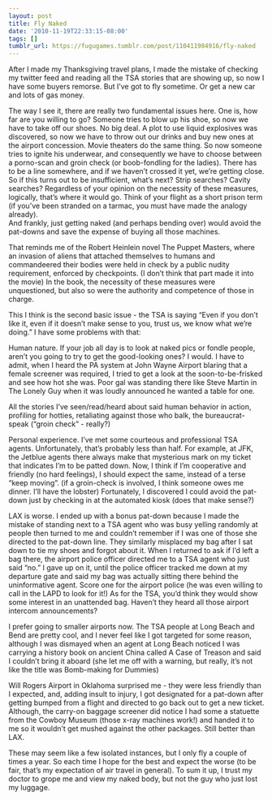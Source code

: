 ```yaml
---
layout: post
title: Fly Naked
date: '2010-11-19T22:33:15-08:00'
tags: []
tumblr_url: https://fugugames.tumblr.com/post/110411984916/fly-naked
---
```

After I made my Thanksgiving travel plans, I made the mistake of checking my twitter feed and reading all the TSA stories that are showing up, so now I have some buyers remorse. But I’ve got to fly sometime. Or get a new car and lots of gas money.

The way I see it, there are really two fundamental issues here. One is, how far are you willing to go? Someone tries to blow up his shoe, so now we have to take off our shoes. No big deal. A plot to use liquid explosives was discovered, so now we have to throw out our drinks and buy new ones at the airport concession. Movie theaters do the same thing. So now someone tries to ignite his underwear, and consequently we have to choose between a porno-scan and groin check (or boob-fondling for the ladies). There has to be a line somewhere, and if we haven’t crossed it yet, we’re getting close. So if this turns out to be insufficient, what’s next? Strip searches? Cavity searches? Regardless of your opinion on the necessity of these measures, logically, that’s where it would go. Think of your flight as a short prison term (if you’ve been stranded on a tarmac, you must have made the analogy already).  
And frankly, just getting naked (and perhaps bending over) would avoid the pat-downs and save the expense of buying all those machines.

That reminds me of the Robert Heinlein novel The Puppet Masters, where an invasion of aliens that attached themselves to humans and commandeered their bodies were held in check by a public nudity requirement, enforced by checkpoints. (I don’t think that part made it into the movie) In the book, the necessity of these measures were unquestioned, but also so were the authority and competence of those in charge.

This I think is the second basic issue - the TSA is saying “Even if you don’t like it, even if it doesn’t make sense to you, trust us, we know what we’re doing.” I have some problems with that:

Human nature. If your job all day is to look at naked pics or fondle people, aren’t you going to try to get the good-looking ones? I would. I have to admit, when I heard the PA system at John Wayne Airport blaring that a female screener was required, I tried to get a look at the soon-to-be-frisked and see how hot she was. Poor gal was standing there like Steve Martin in The Lonely Guy when it was loudly announced he wanted a table for one.

All the stories I’ve seen/read/heard about said human behavior in action, profiling for hotties, retaliating against those who balk, the bureaucrat-speak (“groin check” - really?)

Personal experience. I’ve met some courteous and professional TSA agents. Unfortunately, that’s probably less than half. For example, at JFK, the Jetblue agents there always make that mysterious mark on my ticket that indicates I’m to be patted down. Now, I think if I’m cooperative and friendly (no hard feelings), I should expect the same, instead of a terse “keep moving”. (if a groin-check is involved, I think someone owes me dinner. I’ll have the lobster) Fortunately, I discovered I could avoid the pat-down just by checking in at the automated kiosk (does that make sense?)

LAX is worse. I ended up with a bonus pat-down because I made the mistake of standing next to a TSA agent who was busy yelling randomly at people then turned to me and couldn’t remember if I was one of those she directed to the pat-down line. They similarly misplaced my bag after I sat down to tie my shoes and forgot about it. When I returned to ask if I’d left a bag there, the airport police officer directed me to a TSA agent who just said “no.” I gave up on it, until the police officer tracked me down at my departure gate and said my bag was actually sitting there behind the uninformative agent. Score one for the airport police (he was even willing to call in the LAPD to look for it!) As for the TSA, you’d think they would show some interest in an unattended bag. Haven’t they heard all those airport intercom announcements?

I prefer going to smaller airports now. The TSA people at Long Beach and Bend are pretty cool, and I never feel like I got targeted for some reason, although I was dismayed when an agent at Long Beach noticed I was carrying a history book on ancient China called A Case of Treason and said I couldn’t bring it aboard (she let me off with a warning, but really, it’s not like the title was Bomb-making for Dummies)

Will Rogers Airport in Oklahoma surprised me - they were less friendly than I expected, and, adding insult to injury, I got designated for a pat-down after getting bumped from a flight and directed to go back out to get a new ticket. Although, the carry-on baggage screener did notice I had some a statuette from the Cowboy Museum (those x-ray machines work!) and handed it to me so it wouldn’t get mushed against the other packages. Still better than LAX.

These may seem like a few isolated instances, but I only fly a couple of times a year. So each time I hope for the best and expect the worse (to be fair, that’s my expectation of air travel in general). To sum it up, I trust my doctor to grope me and view my naked body, but not the guy who just lost my luggage.

